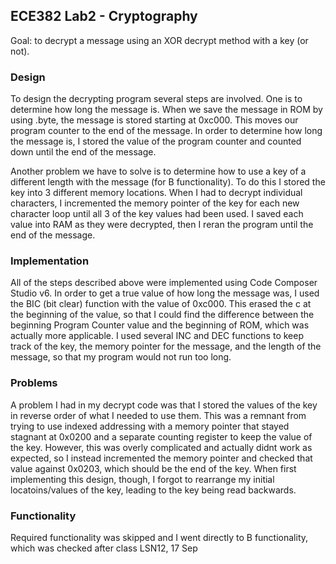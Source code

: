 ## ECE382 Lab2 - Cryptography

Goal: to decrypt a message using an XOR decrypt method with a key (or not). 

### Design

To design the decrypting program several steps are involved. One is to determine how long the message is. When we save the message in ROM by using .byte, the message is stored starting at 0xc000. This moves our program counter to the end of the message. In order to determine how long the message is, I stored the value of the program counter and counted down until the end of the message. 

Another problem we have to solve is to determine how to use a key of a different length with the message (for B functionality). To do this I stored the key into 3 different memory locations. When I had to decrypt individual characters, I incremented the memory pointer of the key for each new character loop until all 3 of the key values had been used. I saved each value into RAM as they were decrypted, then I reran the program until the end of the message. 

### Implementation

All of the steps described above were implemented using Code Composer Studio v6. In order to get a true value of how long the message was, I used the BIC (bit clear) function with the value of 0xc000. This erased the c at the beginning of the value, so that I could find the difference between the beginning Program Counter value and the beginning of ROM, which was actually more applicable. I used several INC and DEC functions to keep track of the key, the memory pointer for the message, and the length of the message, so that my program would not run too long. 

### Problems

A problem I had in my decrypt code was that I stored the values of the key in reverse order of what I needed to use them. This was a remnant from trying to use indexed addressing with a memory pointer that stayed stagnant at 0x0200 and a separate counting register to keep the value of the key. However, this was overly complicated and actually didnt work as expected, so I instead incremented the memory pointer and checked that value against 0x0203, which should be the end of the key. When first implementing this design, though, I forgot to rearrange my initial locatoins/values of the key, leading to the key being read backwards.

### Functionality

Required functionality was skipped and I went directly to B functionality, which was checked after class LSN12, 17 Sep
